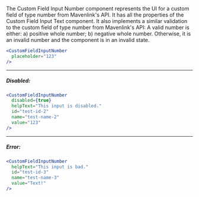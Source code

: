 The Custom Field Input Number component represents the UI for a custom field of type number from Mavenlink's API.
It has all the properties of the Custom Field Input Text component.
It also implements a similar validation to the custom field of type number from Mavenlink's API:
A valid number is either: a) positive whole number; b) negative whole number.
Otherwise, it is an invalid number and the component is in an invalid state.

```jsx
<CustomFieldInputNumber
  placeholder="123"
/>
```
----
##### Disabled:
```jsx
<CustomFieldInputNumber
  disabled={true}
  helpText="This input is disabled."
  id="test-id-2"
  name="test-name-2"
  value="123"
/>
```
----
##### Error:
```jsx
<CustomFieldInputNumber
  helpText="This input is bad."
  id="test-id-3"
  name="test-name-3"
  value="Text!"
/>
```
